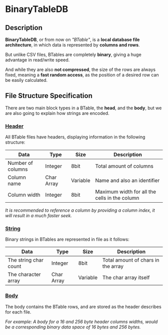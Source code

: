 # BinaryTableDB

## Description
**BinaryTableDB**, or from now on *"BTable"*, is a **local database file architecture**, in which data is represented by **columns and rows**.

But unlike CSV files, BTables are completely **binary**, giving a huge advantage in read/write speed. 

And while they are also **not compressed**, the size of the rows are always fixed, meaning a **fast random access**, as the position of a desired row can be easily calculated.

## File Structure Specification
There are two main block types in a BTable, the **head**, and the **body**, but we are also going to explain how strings are encoded.

### <ins>Header</ins>
All BTable files have headers, displaying information in the following structure:

| Data                  | Type          | Size          | Description |
| -------------         | ------------- | ------------  | ----------- |
| Number of columns     | Integer       | 8bit          | Total amount of columns |
| Column name           | Char Array    | Variable      | Name and also an identifier |
| Column width          | Integer       | 8bit          | Maximum width for all the cells in the column |

*It is recommended to reference a column by providing a column index, it will result in a much faster seek.*

### <ins>String</ins>
Binary strings in BTables are represented in file as it follows:

| Data                  | Type          | Size          | Description |
| -------------         | ------------- | ------------  | ----------- |
| The string char count | Integer       | 8bit          | Total amount of chars in the array |
| The character array   | Char Array    | Variable      | The char array itself |

### <ins>Body</ins>
The body contains the BTable rows, and are stored as the header describes for each file.

*For example: A body for a 16 and 256 byte header columns widths, would be a corresponding binary data space of 16 bytes and 256 bytes.*